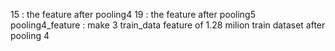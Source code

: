 15 : the feature after pooling4 
19 : the feature after pooling5
pooling4_feature : make 3 train_data feature of 1.28 milion train dataset after pooling 4
